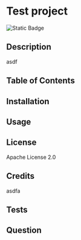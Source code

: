 
  
  # Test project

 ![Static Badge](https://img.shields.io/badge/license-Apache_License_2.0-blue)


## Description 

asdf

## Table of Contents 



## Installation 



## Usage 



## License 

Apache License 2.0

## Credits 

asdfa

## Tests 



## Question 


